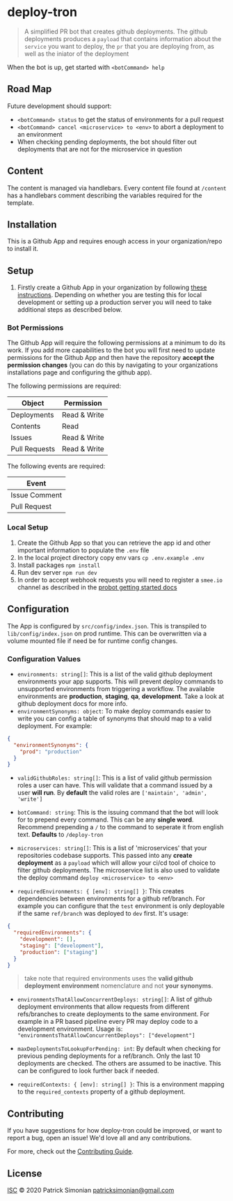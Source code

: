 # deploy-tron

> A simplified PR bot that creates github deployments. The github deployments produces a `payload` that contains information about the `service` you want to deploy, the `pr` that you are deploying from, as well as the iniator of the deployment

When the bot is up, get started with `<botCommand> help`

## Road Map
Future development should support:
- `<botCommand> status` to get the status of environments for a pull request
- `<botCommand> cancel <microservice> to <env>` to abort a deployment to an environment
- When checking pending deployments, the bot should filter out deployments that are not for the microservice in question

## Content

The content is managed via handlebars. Every content file found at `/content` has a handlebars comment
describing the variables required for the template. 

## Installation

This is a Github App and requires enough access in your organization/repo to install it.


## Setup
1. Firstly create a Github App in your organization by following [these instructions](https://probot.github.io/docs/development/#configuring-a-github-app). Depending on whether you are testing this for local development or setting up a production server you will need to take additional steps as described below. 

### Bot Permissions

The Github App will require the following permissions at a minimum to do its work. If you add more capabilities to the bot you will first need to update permissions for the Github App and then have the repository __accept the permission changes__ (you can do this by navigating to your organizations installations page and configuring the github app). 

The following permissions are required:

| Object | Permission |
| --------------- | -------------------------------------- |
| Deployments     | Read & Write |
| Contents        | Read |
| Issues          | Read & Write |
| Pull Requests   | Read & Write |


The following events are required:

| Event   |
| --------------- |
| Issue Comment   |
| Pull Request    |

### Local Setup
 1. Create the Github App so that you can retrieve the app id and other important information to populate the `.env` file
 2. In the local project directory copy env vars `cp .env.example .env` 
 3. Install packages `npm install`
 4. Run dev server `npm run dev`
 5. In order to accept webhook requests you will need to register a `smee.io` channel as described in the [probot getting started docs](https://probot.github.io/docs/development/#configuring-a-github-app)

## Configuration

The App is configured by `src/config/index.json`. This is transpiled to `lib/config/index.json` on prod runtime. This can be overwritten via a volume mounted file if need be for runtime config changes.

### Configuration Values
- `environments: string[]`: This is a list of the valid github deployment environments your app supports. This will prevent deploy commands to unsupported environments from triggering a workflow. The available environments are __production__, __staging__, __qa__, __development__. Take a look at github deployment docs for more info.
- `environmentSynonyms: object`: To make deploy commands easier to write you can config a table of synonyms that should map to a valid deployment. 
For example: 
```json
{
  "environmentSynonyms": {
    "prod": "production"
  }
}
```
- `validGithubRoles: string[]`: This is a list of valid github permission roles a user can have. This will validate that a command issued by a user __will run__. By __default__ the valid roles are `['maintain', 'admin', 'write']`

- `botCommand: string`: This is the issuing command that the bot will look for to prepend every command. This can be any __single word__. Recommend prepending a `/` to the command to seperate it from english text. __Defaults__ to `/deploy-tron`

- `microservices: string[]`: This is a list of 'microservices' that your repositories codebase supports. This passed into any __create deployment__ as a `payload` which will allow your ci/cd tool of choice to filter github deployments. The microservice list is also used to validate the deploy command `deploy <microservice> to <env>`

- `requiredEnvironments: { [env]: string[] }`: This creates dependencies between environments for a github ref/branch. For example you can configure that the `test` environment is only deployable if the same `ref/branch` was deployed to `dev` first. It's usage:
```json
{
  "requiredEnvironments": {
    "development": [],
    "staging": ["development"],
    "production": ["staging"]
  }
}
```
> take note that required environments uses the __valid github deployment environment__ nomenclature and not __your synonyms__. 

- `environmentsThatAllowConcurrentDeploys: string[]`: A list of github deployment environments that allow requests from different refs/branches to create deployments to the same environment. For example in a PR based pipeline every PR may deploy code to a development environment. Usage is: `"environmentsThatAllowConcurrentDeploys": ["development"]`

- `maxDeploymentsToLookupForPending: int`: By default when checking for previous pending deployments for a ref/branch. Only the last 10 deployments are checked. The others are assumed to be inactive. This can be configured to look further back if needed.

- `requiredContexts: { [env]: string[] }`: This is a environment mapping to the `required_contexts` property of a github deployment.

## Contributing

If you have suggestions for how deploy-tron could be improved, or want to report a bug, open an issue! We'd love all and any contributions.

For more, check out the [Contributing Guide](CONTRIBUTING.md).

## License

[ISC](LICENSE) © 2020 Patrick Simonian <patricksimonian@gmail.com>
